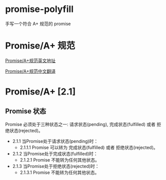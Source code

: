 # promise-polyfill

手写一个符合 A+ 规范的 promise


# Promise/A+ 规范

[Promise/A+规范英文地址](https://promisesaplus.com/)

[Promise/A+规范中文翻译](https://juejin.im/post/5b6161e6f265da0f8145fb72)

# Promise/A+ [2.1]

## Promise 状态

Promise 必须处于三种状态之一: 请求状态(pending), 完成状态(fulfilled) 或者 拒绝状态(rejected)。

- 2.1.1 当Promise处于请求状态(pending)时：
   - 2.1.1.1 Promise 可以转为 完成状态(fulfilled) 或者 拒绝状态(rejected)。
- 2.1.2 当Promise处于完成状态(fulfilled)时：
   - 2.1.2.1 Promise 不能转为任何其他状态。
- 2.1.3 当Promise处于拒绝状态(rejected)时：
   - 2.1.3.1 Promise 不能转为任何其他状态。
